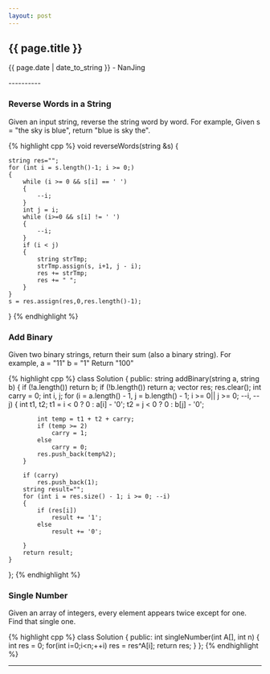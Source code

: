 ```yaml
---
layout: post
---
```


<h2>{{ page.title }}</h2>
<p class='meta'>{{ page.date | date_to_string }} - NanJing</p>
----------

### Reverse Words in a String ###
Given an input string, reverse the string word by word.
For example,
Given s = "the sky is blue",
return "blue is sky the".

{% highlight cpp %}
void reverseWords(string &s) {
	
	string res="";
	for (int i = s.length()-1; i >= 0;)
	{
		while (i >= 0 && s[i] == ' ')
		{
			--i;
		}
		int j = i;
		while (i>=0 && s[i] != ' ')
		{
			--i;
		}
		if (i < j)
		{
			string strTmp;
			strTmp.assign(s, i+1, j - i);
			res += strTmp;
			res += " ";
		}
	}
	s = res.assign(res,0,res.length()-1);
}
{% endhighlight %}

### Add Binary ###
Given two binary strings, return their sum (also a binary string).
For example,
a = "11"
b = "1"
Return "100"

{% highlight cpp %}
class Solution {
public:
    string addBinary(string a, string b) {
    	if (!a.length())
    		return b;
    	if (!b.length())
    		return a;
    	vector<bool> res;
    	res.clear();
    	int carry = 0;
    	int i, j;
    	for (i = a.length() - 1, j = b.length() - 1; i >= 0|| j >= 0; --i, --j)
    	{
    		int t1, t2;
    		t1 = i < 0 ? 0 : a[i] - '0';
    		t2 = j < 0 ? 0 : b[j] - '0';
    		
    		int temp = t1 + t2 + carry;
    		if (temp >= 2)
    			carry = 1;
    		else
    			carry = 0;
    		res.push_back(temp%2);
    	}
    
    	if (carry)
    		res.push_back(1);
    	string result="";
    	for (int i = res.size() - 1; i >= 0; --i)
    	{
    		if (res[i])
    			result += '1';
    		else
    			result += '0';
    
    	}
    	return result;
    }
};
{% endhighlight %}

### Single Number ###
Given an array of integers, every element appears twice except for one. Find that single one.

{% highlight cpp %}
class Solution {
public:
    int singleNumber(int A[], int n) {
        int res = 0;
        for(int i=0;i<n;++i)
            res = res^A[i];
        return res;
    }
};
{% endhighlight %}

----------
